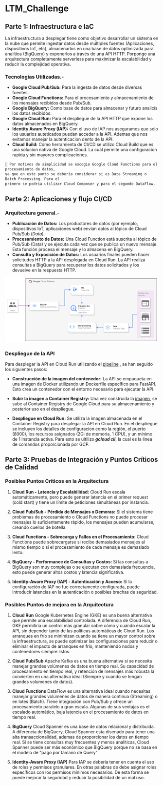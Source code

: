 # LTM_Challenge


## Parte 1: Infraestructura e IaC

La infraestructura a desplegar tiene como objetivo desarrollar un sistema en la nube que permite ingestar 
datos desde múltiples fuentes (Aplicaciones, dispositivos IoT, etc), almacenarlos en una base de 
datos optimizada para analítica (BigQuery) y exponerlos a través de una API HTTP. 
Porpongo una arquitectura completamente serverless para maximizar la escalabilidad y reducir 
la complejidad operativa.

### Tecnologías Utilizadas.- 

- **Google Cloud Pub/Sub:** Para la ingesta de datos desde diversas fuentes.
- **Google Cloud Functions:** Para el procesamiento y almacenamiento de los mensajes recibidos desde Pub/Sub.
- **Google BigQuery:** Como base de datos para almacenar y futuro analicis los datos recibidos.
- **Google Cloud Run:** Para el despliegue de la API HTTP que expone los datos almacenados en BigQuery.
- **Identity Aware Proxy (IAP):** Con el uso de IAP nos aseguramos que solo los usuarios auteticados puedan 
acceder a la API. Ademas que nos evitamos manejar la autenticacion dento de la API.
- **Cloud Build:** Como herramienta de CI/CD se utilizo Cloud Build que es una solucion nativa de Google Cloud. La cual 
permite una configuracion rapida y sin mayores complicaciones.

```
🔔 Por motivos de simplicidad se escogio Google Cloud Functions para el procesamiento de datos, 
ya que en este punto se deberia considerar si es Data Streaming o  Batch Processing. Para el 
primero se podria utilizar Cloud Composer y para el segundo DataFlow.
```


## Parte 2: Aplicaciones y flujo CI/CD

### Arquitectura general.-

- **Publicación de Datos:** Los productores de datos (por ejemplo, dispositivos IoT, aplicaciones web) envían datos 
al tópico de Cloud Pub/Sub (_Data_).
- **Procesamiento de Datos:** Una Cloud Function está suscrita al tópico de Pub/Sub (Data) y se ejecuta cada vez que 
se publica un nuevo mensaje. Esta función procesa el mensaje y lo almacena en BigQuery.
- **Consulta y Exposición de Datos:** Los usuarios finales pueden hacer solicitudes HTTP a la API 
desplegada en Cloud Run. La API realiza consultas a BigQuery para recuperar los datos solicitados y 
los devuelve en la respuesta HTTP.


![img.png](img.png)

### Despliegue de la API
Para desplegar la API en Cloud Run utilizando el [pipeline](./build/cloudbuild.yaml) , se han
seguido los siguientes pasos:

- **Construcción de la imagen del contenedor:**
La API se empaqueta en una imagen de Docker utilizando un Dockerfile específico para FastAPI.
Esto crea un contenedor con el entorno necesario para ejecutar la API.

- **Subir la imagen a Container Registry:**
Una vez construida la [imagen](./build/FastAPI.Dockerfile), se sube al Container Registry de Google Cloud para 
su almacenamiento y posterior uso en el despliegue. 

- **Despliegue en Cloud Run:**
Se utiliza la imagen almacenada en el Container Registry para desplegar la API en Cloud Run.
En el despliegue se incluyen los detalles de configuracion como la región, el puerto (8000), 
los recursos asignados (2Gi de memoria, 1 CPU), y un mínimo de 1 instancia activa. Para esto se 
ultilizo _**gcloud cli**_, la cual es la linea de comandos proporcionada por GCP.


## Parte 3: Pruebas de Integración y Puntos Críticos de Calidad

### Posibles Puntos Críticos en la Arquitectura

1. **Cloud Run - Latencia y Escalabilidad:**
Cloud Run escala automáticamente, pero puede generar latencia en el primer request 
(cold start) y tiene un límite de peticiones simultáneas por instancia. 

2. **Cloud Pub/Sub - Pérdida de Mensajes o Demoras:**
Si el sistema tiene problemas de procesamiento o Cloud Functions no puede procesar mensajes lo suficientemente rápido, 
los mensajes pueden acumularse, creando cuellos de botella.

3. **Cloud Functions - Sobrecarga y Fallos en el Procesamiento:**
Cloud Functions puede sobrecargarse si recibe demasiados mensajes al mismo tiempo o si el procesamiento 
de cada mensaje es demasiado lento.

4. **BigQuery - Performance de Consultas y Costos:**
Si las consultas a BigQuery son muy complejas o se ejecutan con demasiada frecuencia, esto puede generar 
altos costos y latencia significativa.

5. **Identity-Aware Proxy (IAP) - Autenticación y Acceso:**
Si la configuración de IAP no fue correctamente configurada, puede introducir latencias en la autenticación o posibles 
brechas de seguridad.

### Posibles Puntos de mejora en la Arquitectura

1. **Cloud Run**
Google Kubernetes Engine (GKE) es una buena alternativa que permite una escalabilidad controlada. 
A diferencia de Cloud Run, GKE permitiria un control más granular sobre cómo y cuándo escalar la API, 
sin depender tanto de las políticas automáticas de Cloud Run.
Los arranques en frío se minimizan cuando se tiene un mayor control sobre la infraestructura, se puede optimizar 
las configuraciones para reducir o eliminar el impacto de arranques en frío, manteniendo nodos y contenedores siempre listos.

2. **Cloud Pub/Sub**
Apache Kafka es una buena alternativa si se necesita manejar grandes volúmenes de datos en tiempo real. Su capacidad 
de procesamiento en tiempo real, y retención de mensajes más robusta la convierten en una alternativa ideal (Siempre 
y cuando se tengan grandes volumenes de datos).

3. **Cloud Functions**
DataFlow es una alternativa ideal cuando necesitas manejar grandes volúmenes de datos de manera continua (Streaming) o 
en lotes (Batch). Tiene integración con Pub/Sub y ofrece un procesamiento paralelo a gran escala.
Algunas de sus ventajas es el escalado automático, baja latencia en el procesamiento de datos en 
tiempo real.

4. **BigQuery**
Cloud Spanner es una base de datos relacional y distribuida. A diferencia de BigQuery, Cloud Spanner esta disenado para
tener una alta transaccionalidad, ademas de proporcionar los datos en tiempo real.
Si se tiene consultas muy frecuentes y menos analíticas, Cloud Spanner puede ser más económico que BigQuery 
porque no se basa en el modelo de "pago por tamano de Query"

5. **Identity-Aware Proxy (IAP)**
Para IAP se deberia tener en cuenta el uso de roles y permisos granulares. En otras palabras de debe asignar 
roles específicos con los permisos mínimos necesarios. De esta forma se puede mejorar la seguridad y reducir 
la posibilidad de un mal uso.